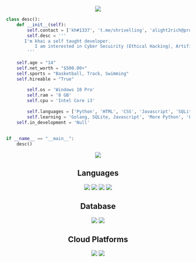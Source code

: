 <p align="center">
  <img src="https://github.com/thompsonemerson/thompsonemerson/raw/master/cover-thompson.png" />
</p>


```py
class desc():
    def __init__(self):
    	self.contact = ['kh#1337', 't.me/shrivelling', 'alight2rich@proton.me']
        self.desc = '''
	   I'm khai a self taught developer.
           I am interested in Cyber Secuirity (Ethical Hacking), Artifical Intelligence & API Exploitation.
        '''
	
	self.age = "14"
	self.net_worth = "$500.00+"
	self.sports = "Basketball, Track, Swimming"
	self.hireable = "True"
	
        self.os = 'Windows 10 Pro'
        self.ram = '8 GB'
        self.cpu = 'Intel Core i3'
	
        self.languages = ['Python', 'HTML', 'CSS', 'Javascript', 'SQLite']
        self.learning = 'Golang, SQLite, Javascript', 'More Python', 'Full Stack Web Development'
	self.in_development = 'Null'
	
	
if __name__ == "__main__":
    desc()
```

<p align="center">
    <a href="discord://-/users/995021078428663889">
        <img src="https://lanyard-profile-readme.vercel.app/api/995021078428663889?bg=0000000&borderRadius=0&idleMessage=%20"/>
    </a>

<h2 align="center"> Languages </h2>
<p href = "https://google.com" align="center"> <img src="https://img.shields.io/badge/Python-FFD43B?style=for-the-badge&logo=python&logoColor=blue"> <img src="https://img.shields.io/badge/JavaScript-323330?style=for-the-badge&logo=javascript&logoColor=F7DF1E"> <img src="https://img.shields.io/badge/Go-00ADD8?style=for-the-badge&logo=go&logoColor=white"> <img src="https://img.shields.io/badge/json-5E5C5C?style=for-the-badge&logo=json&logoColor=white"></p>


<h2 align="center"> Database </h2>
<p href = "https://mongodb.com" align="center"> <img src="https://img.shields.io/badge/MongoDB-4EA94B?style=for-the-badge&logo=mongodb&logoColor=white"> <img src="https://img.shields.io/badge/SQLite-07405E?style=for-the-badge&logo=sqlite&logoColor=white"></p>


<h2 align="center"> Cloud Platforms </h2>
<p href = "https://heroku.com" align="center"> <img src="https://img.shields.io/badge/Heroku-430098?style=for-the-badge&logo=heroku&logoColor=white"> <img src="https://img.shields.io/badge/Netlify-00C7B7?style=for-the-badge&logo=netlify&logoColor=white"></p>

